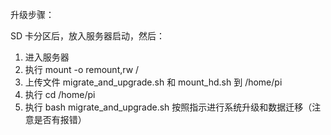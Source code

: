 升级步骤：

SD 卡分区后，放入服务器启动，然后：

1. 进入服务器
2. 执行 mount -o remount,rw /
3. 上传文件 migrate_and_upgrade.sh 和 mount_hd.sh 到 /home/pi
4. 执行 cd /home/pi
5. 执行 bash migrate_and_upgrade.sh 
按照指示进行系统升级和数据迁移（注意是否有报错）

